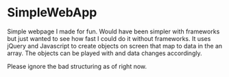 SimpleWebApp
============

Simple webpage I made for fun. Would have been simpler with frameworks but just wanted to see how fast I could do it without frameworks.
It uses jQuery and Javascript to create objects on screen that map to data in the an array. The objects can be played with and data changes accordingly.

Please ignore the bad structuring as of right now.
